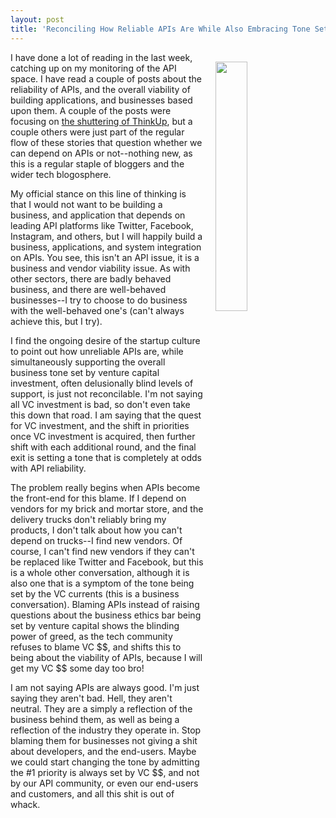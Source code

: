 ```yaml
---
layout: post
title: 'Reconciling How Reliable APIs Are While Also Embracing Tone Set By VC Investment'
---
```

<p><img style="padding: 15px;" src="https://s3.amazonaws.com/kinlane-productions/bw-icons/bw-api-broken.png" alt="" width="32%" align="right" /></p>
<p>I have done a lot of reading in the last week, catching up on my monitoring of the API space. I have read a couple of posts about the reliability of APIs, and the overall viability of building applications, and businesses based upon them. A couple of the posts were focusing on <a href="https://medium.com/@anildash/the-end-of-thinkup-e600bc46cc56#.9dhazj3vf">the shuttering of ThinkUp</a>, but a couple others were just part of the regular flow of these stories that question whether we can depend on APIs or not--nothing new, as this is a regular staple of bloggers and the wider tech blogosphere.</p>
<p>My official stance on this line of thinking is that I would not want to be building a business, and application that depends on leading API platforms like Twitter, Facebook, Instagram, and others, but I will happily build a business, applications, and system integration on APIs. You see, this isn't an API issue, it is a business and vendor viability issue. As with other sectors, there are badly behaved business, and there are well-behaved businesses--I try to choose to do business with the well-behaved one's (can't always achieve this, but I try).</p>
<p>I find the ongoing desire of the startup culture to point out how unreliable APIs are, while simultaneously&nbsp;supporting the overall business tone set by venture capital investment, often delusionally blind levels of support, is just not reconcilable. I'm not saying all VC investment is bad, so don't even take this down that road. I am saying that the quest for VC investment, and the shift in priorities once VC investment is acquired, then further shift with each additional round, and the final exit is setting a tone that is completely at odds with API reliability.&nbsp;</p>
<p>The problem really begins when APIs become the front-end for this blame. If I depend on vendors for my brick and mortar store, and the delivery trucks don't reliably bring my products, I don't talk about how you can't depend on trucks--I find new vendors. Of course, I can't find new vendors if they can't be replaced like Twitter and Facebook, but this is a whole other conversation, although it is also one that is a symptom of the tone being set by the VC currents (this is a business conversation). Blaming APIs instead of raising questions about the business ethics bar being set by venture capital shows the blinding power of greed, as the tech community refuses to blame VC $$, and shifts this to being about the viability of APIs, because I will get my VC $$ some day too bro!</p>
<p>I am not saying APIs are always good. I'm just saying they aren't bad. Hell, they aren't neutral. They are a simply a reflection of the business behind them, as well as being a reflection of the industry they operate in. Stop blaming them for businesses not giving a shit about developers, and the end-users. Maybe we could start changing the tone by admitting the #1 priority is always set by VC $$, and not by our API community, or even our end-users and customers, and all this shit is out of whack.</p>
